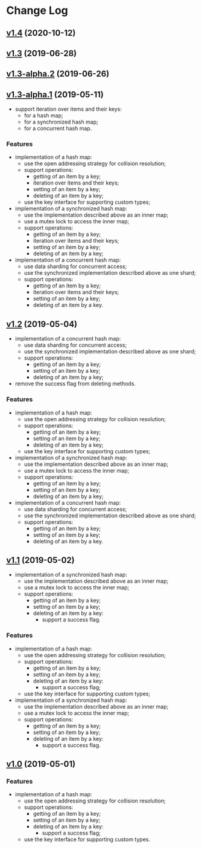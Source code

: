 # Change Log

## [v1.4](https://github.com/thewizardplusplus/go-hashmap/tree/v1.4) (2020-10-12)

## [v1.3](https://github.com/thewizardplusplus/go-hashmap/tree/v1.3) (2019-06-28)

## [v1.3-alpha.2](https://github.com/thewizardplusplus/go-hashmap/tree/v1.3-alpha.2) (2019-06-26)

## [v1.3-alpha.1](https://github.com/thewizardplusplus/go-hashmap/tree/v1.3-alpha.1) (2019-05-11)

- support iteration over items and their keys:
  - for a hash map;
  - for a synchronized hash map;
  - for a concurrent hash map.

### Features

- implementation of a hash map:
  - use the open addressing strategy for collision resolution;
  - support operations:
    - getting of an item by a key;
    - iteration over items and their keys;
    - setting of an item by a key;
    - deleting of an item by a key;
  - use the key interface for supporting custom types;
- implementation of a synchronized hash map:
  - use the implementation described above as an inner map;
  - use a mutex lock to access the inner map;
  - support operations:
    - getting of an item by a key;
    - iteration over items and their keys;
    - setting of an item by a key;
    - deleting of an item by a key;
- implementation of a concurrent hash map:
  - use data sharding for concurrent access;
  - use the synchronized implementation described above as one shard;
  - support operations:
    - getting of an item by a key;
    - iteration over items and their keys;
    - setting of an item by a key;
    - deleting of an item by a key.

## [v1.2](https://github.com/thewizardplusplus/go-hashmap/tree/v1.2) (2019-05-04)

- implementation of a concurrent hash map:
  - use data sharding for concurrent access;
  - use the synchronized implementation described above as one shard;
  - support operations:
    - getting of an item by a key;
    - setting of an item by a key;
    - deleting of an item by a key;
- remove the success flag from deleting methods.

### Features

- implementation of a hash map:
  - use the open addressing strategy for collision resolution;
  - support operations:
    - getting of an item by a key;
    - setting of an item by a key;
    - deleting of an item by a key;
  - use the key interface for supporting custom types;
- implementation of a synchronized hash map:
  - use the implementation described above as an inner map;
  - use a mutex lock to access the inner map;
  - support operations:
    - getting of an item by a key;
    - setting of an item by a key;
    - deleting of an item by a key;
- implementation of a concurrent hash map:
  - use data sharding for concurrent access;
  - use the synchronized implementation described above as one shard;
  - support operations:
    - getting of an item by a key;
    - setting of an item by a key;
    - deleting of an item by a key.

## [v1.1](https://github.com/thewizardplusplus/go-hashmap/tree/v1.1) (2019-05-02)

- implementation of a synchronized hash map:
  - use the implementation described above as an inner map;
  - use a mutex lock to access the inner map;
  - support operations:
    - getting of an item by a key;
    - setting of an item by a key;
    - deleting of an item by a key:
      - support a success flag.

### Features

- implementation of a hash map:
  - use the open addressing strategy for collision resolution;
  - support operations:
    - getting of an item by a key;
    - setting of an item by a key;
    - deleting of an item by a key:
      - support a success flag;
  - use the key interface for supporting custom types;
- implementation of a synchronized hash map:
  - use the implementation described above as an inner map;
  - use a mutex lock to access the inner map;
  - support operations:
    - getting of an item by a key;
    - setting of an item by a key;
    - deleting of an item by a key:
      - support a success flag.

## [v1.0](https://github.com/thewizardplusplus/go-hashmap/tree/v1.0) (2019-05-01)

### Features

- implementation of a hash map:
  - use the open addressing strategy for collision resolution;
  - support operations:
    - getting of an item by a key;
    - setting of an item by a key;
    - deleting of an item by a key:
      - support a success flag;
  - use the key interface for supporting custom types.

